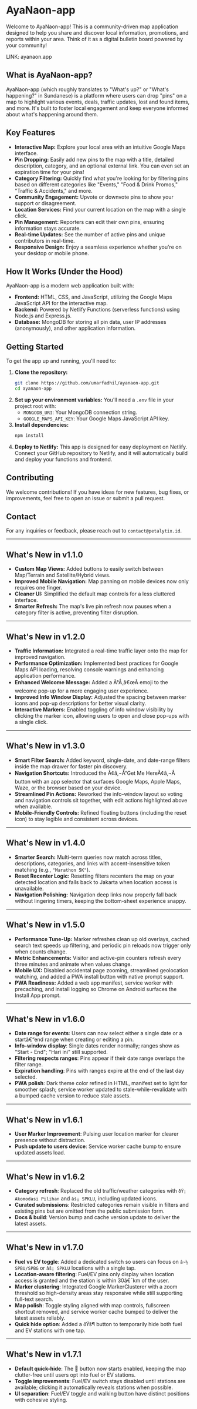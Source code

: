 ﻿# AyaNaon-app

Welcome to AyaNaon-app! This is a community-driven map application designed to help you share and discover local information, promotions, and reports within your area. Think of it as a digital bulletin board powered by your community!

LINK: ayanaon.app

## What is AyaNaon-app?

AyaNaon-app (which roughly translates to "What's up?" or "What's happening?" in Sundanese) is a platform where users can drop "pins" on a map to highlight various events, deals, traffic updates, lost and found items, and more. It's built to foster local engagement and keep everyone informed about what's happening around them.

## Key Features

*   **Interactive Map:** Explore your local area with an intuitive Google Maps interface.
*   **Pin Dropping:** Easily add new pins to the map with a title, detailed description, category, and an optional external link. You can even set an expiration time for your pins!
*   **Category Filtering:** Quickly find what you're looking for by filtering pins based on different categories like "Events," "Food & Drink Promos," "Traffic & Accidents," and more.
*   **Community Engagement:** Upvote or downvote pins to show your support or disagreement.
*   **Location Services:** Find your current location on the map with a single click.
*   **Pin Management:** Reporters can edit their own pins, ensuring information stays accurate.
*   **Real-time Updates:** See the number of active pins and unique contributors in real-time.
*   **Responsive Design:** Enjoy a seamless experience whether you're on your desktop or mobile phone.

## How It Works (Under the Hood)

AyaNaon-app is a modern web application built with:

*   **Frontend:** HTML, CSS, and JavaScript, utilizing the Google Maps JavaScript API for the interactive map.
*   **Backend:** Powered by Netlify Functions (serverless functions) using Node.js and Express.js.
*   **Database:** MongoDB for storing all pin data, user IP addresses (anonymously), and other application information.

## Getting Started

To get the app up and running, you'll need to:

1.  **Clone the repository:**
    ```bash
    git clone https://github.com/umarfadhil/ayanaon-app.git
    cd ayanaon-app
    ```
2.  **Set up your environment variables:**
    You'll need a `.env` file in your project root with:
    *   `MONGODB_URI`: Your MongoDB connection string.
    *   `GOOGLE_MAPS_API_KEY`: Your Google Maps JavaScript API key.
3.  **Install dependencies:**
    ```bash
    npm install
    ```
4.  **Deploy to Netlify:** This app is designed for easy deployment on Netlify. Connect your GitHub repository to Netlify, and it will automatically build and deploy your functions and frontend.

## Contributing

We welcome contributions! If you have ideas for new features, bug fixes, or improvements, feel free to open an issue or submit a pull request.

## Contact

For any inquiries or feedback, please reach out to `contact@petalytix.id`.

---

## What's New in v1.1.0

*   **Custom Map Views:** Added buttons to easily switch between Map/Terrain and Satellite/Hybrid views.
*   **Improved Mobile Navigation:** Map panning on mobile devices now only requires one finger.
*   **Cleaner UI:** Simplified the default map controls for a less cluttered interface.
*   **Smarter Refresh:** The map's live pin refresh now pauses when a category filter is active, preventing filter disruption.

---

## What's New in v1.2.0

*   **Traffic Information:** Integrated a real-time traffic layer onto the map for improved navigation.
*   **Performance Optimization:** Implemented best practices for Google Maps API loading, resolving console warnings and enhancing application performance.
*   **Enhanced Welcome Message:** Added a Ã°Å¸â€œÂ emoji to the welcome pop-up for a more engaging user experience.
*   **Improved Info Window Display:** Adjusted the spacing between marker icons and pop-up descriptions for better visual clarity.
*   **Interactive Markers:** Enabled toggling of info window visibility by clicking the marker icon, allowing users to open and close pop-ups with a single click.
---

## What's New in v1.3.0

*   **Smart Filter Search:** Added keyword, single-date, and date-range filters inside the map drawer for faster pin discovery.
*   **Navigation Shortcuts:** Introduced the Ã¢â‚¬Å“Get Me HereÃ¢â‚¬Â button with an app selector that surfaces Google Maps, Apple Maps, Waze, or the browser based on your device.
*   **Streamlined Pin Actions:** Reworked the info-window layout so voting and navigation controls sit together, with edit actions highlighted above when available.
*   **Mobile-Friendly Controls:** Refined floating buttons (including the reset icon) to stay legible and consistent across devices.
---

## What's New in v1.4.0

*   **Smarter Search:** Multi-term queries now match across titles, descriptions, categories, and links with accent-insensitive token matching (e.g., `"Marathon 5K"`).
*   **Reset Recenter Logic:** Resetting filters recenters the map on your detected location and falls back to Jakarta when location access is unavailable.
*   **Navigation Polishing:** Navigation deep links now properly fall back without lingering timers, keeping the bottom-sheet experience snappy.

---

## What's New in v1.5.0

*   **Performance Tune-Up:** Marker refreshes clean up old overlays, cached search text speeds up filtering, and periodic pin reloads now trigger only when counts change.
*   **Metric Enhancements:** Visitor and active-pin counters refresh every three minutes and animate when values change.
*   **Mobile UX:** Disabled accidental page zooming, streamlined geolocation watching, and added a PWA install button with native prompt support.
*   **PWA Readiness:** Added a web app manifest, service worker with precaching, and install logging so Chrome on Android surfaces the Install App prompt.

---

## What's New in v1.6.0

- **Date range for events**: Users can now select either a single date or a startâ€“end range when creating or editing a pin.
- **Info-window display**: Single dates render normally; ranges show as "Start - End"; "Hari ini" still supported.
- **Filtering respects ranges**: Pins appear if their date range overlaps the filter range.
- **Expiration handling**: Pins with ranges expire at the end of the last day selected.
- **PWA polish**: Dark theme color refined in HTML, manifest set to light for smoother splash; service worker updated to stale-while-revalidate with a bumped cache version to reduce stale assets.

---

## What's New in v1.6.1

- **User Marker Improvement**: Pulsing user location marker for clearer presence without distraction.
- **Push update to users device**: Service worker cache bump to ensure updated assets load.

---

## What's New in v1.6.2

- **Category refresh**: Replaced the old traffic/weather categories with `ðŸ¡ Akomodasi Pilihan` and `âš¡ SPKLU`, including updated icons.
- **Curated submissions**: Restricted categories remain visible in filters and existing pins but are omitted from the public submission form.
- **Docs & build**: Version bump and cache version update to deliver the latest assets.

---

## What's New in v1.7.0

- **Fuel vs EV toggle**: Added a dedicated switch so users can focus on `â›½ SPBU/SPBG` or `âš¡ SPKLU` locations with a single tap.
- **Location-aware filtering**: Fuel/EV pins only display when location access is granted and the station is within 30â€¯km of the user.
- **Marker clustering**: Integrated Google MarkerClusterer with a zoom threshold so high-density areas stay responsive while still supporting full-text search.
- **Map polish**: Toggle styling aligned with map controls, fullscreen shortcut removed, and service worker cache bumped to deliver the latest assets reliably.
- **Quick hide option**: Added a ðŸš¶ button to temporarily hide both fuel and EV stations with one tap.


---

## What's New in v1.7.1

- **Default quick-hide**: The 🚶 button now starts enabled, keeping the map clutter-free until users opt into fuel or EV stations.
- **Toggle improvements**: Fuel/EV switch stays disabled until stations are available; clicking it automatically reveals stations when possible.
- **UI separation**: Fuel/EV toggle and walking button have distinct positions with cohesive styling.
